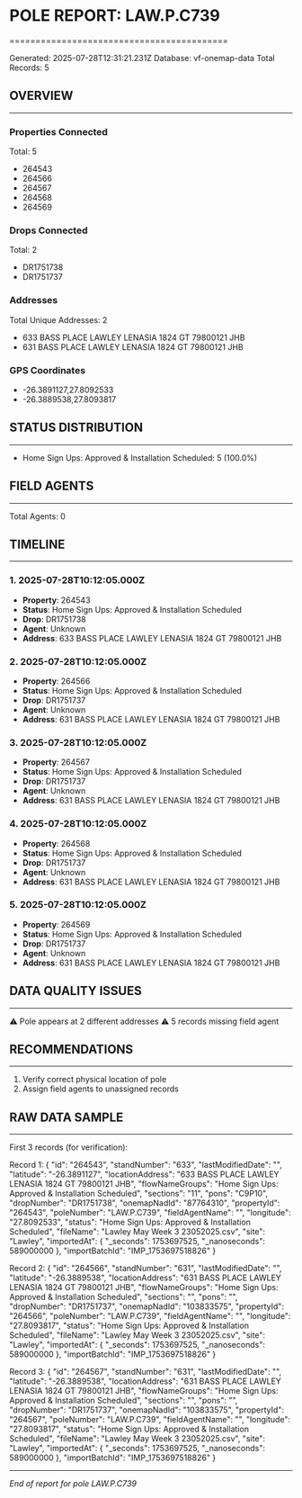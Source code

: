 # POLE REPORT: LAW.P.C739
==========================================

Generated: 2025-07-28T12:31:21.231Z
Database: vf-onemap-data
Total Records: 5

## OVERVIEW
-----------

### Properties Connected
Total: 5
- 264543
- 264566
- 264567
- 264568
- 264569


### Drops Connected
Total: 2
- DR1751738
- DR1751737

### Addresses
Total Unique Addresses: 2
- 633 BASS PLACE LAWLEY LENASIA 1824 GT 79800121 JHB
- 631 BASS PLACE LAWLEY LENASIA 1824 GT 79800121 JHB

### GPS Coordinates
- -26.3891127,27.8092533
- -26.3889538,27.8093817

## STATUS DISTRIBUTION
--------------------
- Home Sign Ups: Approved & Installation Scheduled: 5 (100.0%)

## FIELD AGENTS
--------------
Total Agents: 0


## TIMELINE
----------

### 1. 2025-07-28T10:12:05.000Z
- **Property**: 264543
- **Status**: Home Sign Ups: Approved & Installation Scheduled
- **Drop**: DR1751738
- **Agent**: Unknown
- **Address**: 633 BASS PLACE LAWLEY LENASIA 1824 GT 79800121 JHB

### 2. 2025-07-28T10:12:05.000Z
- **Property**: 264566
- **Status**: Home Sign Ups: Approved & Installation Scheduled
- **Drop**: DR1751737
- **Agent**: Unknown
- **Address**: 631 BASS PLACE LAWLEY LENASIA 1824 GT 79800121 JHB

### 3. 2025-07-28T10:12:05.000Z
- **Property**: 264567
- **Status**: Home Sign Ups: Approved & Installation Scheduled
- **Drop**: DR1751737
- **Agent**: Unknown
- **Address**: 631 BASS PLACE LAWLEY LENASIA 1824 GT 79800121 JHB

### 4. 2025-07-28T10:12:05.000Z
- **Property**: 264568
- **Status**: Home Sign Ups: Approved & Installation Scheduled
- **Drop**: DR1751737
- **Agent**: Unknown
- **Address**: 631 BASS PLACE LAWLEY LENASIA 1824 GT 79800121 JHB

### 5. 2025-07-28T10:12:05.000Z
- **Property**: 264569
- **Status**: Home Sign Ups: Approved & Installation Scheduled
- **Drop**: DR1751737
- **Agent**: Unknown
- **Address**: 631 BASS PLACE LAWLEY LENASIA 1824 GT 79800121 JHB


## DATA QUALITY ISSUES
--------------------
⚠️  Pole appears at 2 different addresses
⚠️  5 records missing field agent

## RECOMMENDATIONS
-----------------
1. Verify correct physical location of pole
4. Assign field agents to unassigned records

## RAW DATA SAMPLE
-----------------
First 3 records (for verification):

Record 1:
{
  "id": "264543",
  "standNumber": "633",
  "lastModifiedDate": "",
  "latitude": "-26.3891127",
  "locationAddress": "633 BASS PLACE LAWLEY LENASIA 1824 GT 79800121 JHB",
  "flowNameGroups": "Home Sign Ups: Approved & Installation Scheduled",
  "sections": "11",
  "pons": "C9P10",
  "dropNumber": "DR1751738",
  "onemapNadId": "87764310",
  "propertyId": "264543",
  "poleNumber": "LAW.P.C739",
  "fieldAgentName": "",
  "longitude": "27.8092533",
  "status": "Home Sign Ups: Approved & Installation Scheduled",
  "fileName": "Lawley May Week 3 23052025.csv",
  "site": "Lawley",
  "importedAt": {
    "_seconds": 1753697525,
    "_nanoseconds": 589000000
  },
  "importBatchId": "IMP_1753697518826"
}

Record 2:
{
  "id": "264566",
  "standNumber": "631",
  "lastModifiedDate": "",
  "latitude": "-26.3889538",
  "locationAddress": "631 BASS PLACE LAWLEY LENASIA 1824 GT 79800121 JHB",
  "flowNameGroups": "Home Sign Ups: Approved & Installation Scheduled",
  "sections": "",
  "pons": "",
  "dropNumber": "DR1751737",
  "onemapNadId": "103833575",
  "propertyId": "264566",
  "poleNumber": "LAW.P.C739",
  "fieldAgentName": "",
  "longitude": "27.8093817",
  "status": "Home Sign Ups: Approved & Installation Scheduled",
  "fileName": "Lawley May Week 3 23052025.csv",
  "site": "Lawley",
  "importedAt": {
    "_seconds": 1753697525,
    "_nanoseconds": 589000000
  },
  "importBatchId": "IMP_1753697518826"
}

Record 3:
{
  "id": "264567",
  "standNumber": "631",
  "lastModifiedDate": "",
  "latitude": "-26.3889538",
  "locationAddress": "631 BASS PLACE LAWLEY LENASIA 1824 GT 79800121 JHB",
  "flowNameGroups": "Home Sign Ups: Approved & Installation Scheduled",
  "sections": "",
  "pons": "",
  "dropNumber": "DR1751737",
  "onemapNadId": "103833575",
  "propertyId": "264567",
  "poleNumber": "LAW.P.C739",
  "fieldAgentName": "",
  "longitude": "27.8093817",
  "status": "Home Sign Ups: Approved & Installation Scheduled",
  "fileName": "Lawley May Week 3 23052025.csv",
  "site": "Lawley",
  "importedAt": {
    "_seconds": 1753697525,
    "_nanoseconds": 589000000
  },
  "importBatchId": "IMP_1753697518826"
}

---
*End of report for pole LAW.P.C739*
